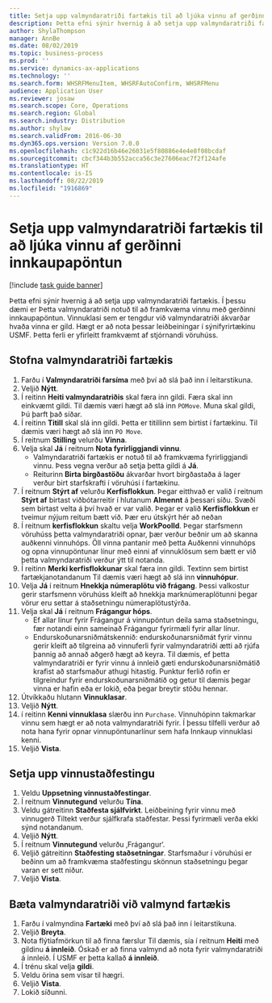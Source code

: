```yaml
---
title: Setja upp valmyndaratriði fartækis til að ljúka vinnu af gerðinni innkaupapöntun
description: Þetta efni sýnir hvernig á að setja upp valmyndaratriði fartækis.
author: ShylaThompson
manager: AnnBe
ms.date: 08/02/2019
ms.topic: business-process
ms.prod: ''
ms.service: dynamics-ax-applications
ms.technology: ''
ms.search.form: WHSRFMenuItem, WHSRFAutoConfirm, WHSRFMenu
audience: Application User
ms.reviewer: josaw
ms.search.scope: Core, Operations
ms.search.region: Global
ms.search.industry: Distribution
ms.author: shylaw
ms.search.validFrom: 2016-06-30
ms.dyn365.ops.version: Version 7.0.0
ms.openlocfilehash: c1c922d16b46e26031e5f80886e4e4e8f08bcdaf
ms.sourcegitcommit: cbcf344b3b552acca56c3e27606eac7f2f124afe
ms.translationtype: HT
ms.contentlocale: is-IS
ms.lasthandoff: 08/22/2019
ms.locfileid: "1916869"
---
```

# <a name="set-up-a-mobile-device-menu-item-for-completing-work-of-type-purchase-order"></a>Setja upp valmyndaratriði fartækis til að ljúka vinnu af gerðinni innkaupapöntun

[!include [task guide banner](../../includes/task-guide-banner.md)]

Þetta efni sýnir hvernig á að setja upp valmyndaratriði fartækis. Í þessu dæmi er Þetta valmyndaratriði notuð til að framkvæma vinnu með gerðinni innkaupapöntun. Vinnuklasi sem er tengdur við valmyndaratriði ákvarðar hvaða vinna er gild. Hægt er að nota þessar leiðbeiningar í sýnifyrirtækinu USMF. Þetta ferli er yfirleitt framkvæmt af stjórnandi vöruhúss.


## <a name="create-a-mobile-device-menu-item"></a>Stofna valmyndaratriði fartækis
1. Farðu í **Valmyndaratriði farsíma** með því að slá það inn í leitarstikuna.
2. Veljið **Nýtt**.
3. Í reitinn **Heiti valmyndaratriðis** skal færa inn gildi. Færa skal inn einkvæmt gildi. Til dæmis væri hægt að slá inn `POMove`. Muna skal gildi, Þú þarft það síðar.  
4. Í reitinn **Titill** skal slá inn gildi. Þetta er titillinn sem birtist í fartækinu. Til dæmis væri hægt að slá inn `PO Move`.  
5. Í reitnum **Stilling** velurðu **Vinna**.
6. Velja skal **Já** í reitnum **Nota fyrirliggjandi vinnu**.
    - Valmyndaratriði fartækis er notuð til að framkvæma fyrirliggjandi vinnu. Þess vegna verður að setja þetta gildi á **Já**.  
    - Reiturinn **Birta birgðastöðu** ákvarðar hvort birgðastaða á lager verður birt starfskrafti í vöruhúsi í fartækinu.  
7. Í reitnum **Stýrt af** velurðu **Kerfisflokkun**. Þegar eitthvað er valið í reitnum **Stýrt af** birtast viðbótarreitir í hlutanum **Almennt** á þessari síðu. Svæði sem birtast velta á því hvað er var valið. Þegar er valið **Kerfisflokkun** er tveimur nýjum reitum bætt við. Þær eru útskýrt hér að neðan  
8. Í reitnum **kerfisflokkun** skaltu velja **WorkPoolId**. Þegar starfsmenn vöruhúss þetta valmyndaratriði opnar, þær verður beðnir um að skanna auðkenni vinnuhóps. Öll vinna pantanir með þetta Auðkenni vinnuhóps og opna vinnupöntunar línur með einni af vinnuklösum sem bætt er við þetta valmyndaratriði verður ýtt til notanda.  
9. Í reitinn **Merki kerfisflokkunar** skal færa inn gildi. Textinn sem birtist fartækjanotandanum Til dæmis væri hægt að slá inn **vinnuhópur**.  
10. Velja **Já** í reitnum **Hnekkja númeraplötu við frágang**. Þessi valkostur gerir starfsmenn vöruhúss kleift að hnekkja marknúmeraplötunni þegar vörur eru settar á staðsetningu númeraplötustýrða.  
11. Velja skal **Já** í reitnum **Frágangur hóps**.
    - Ef allar línur fyrir Frágangur á vinnupöntun deila sama staðsetningu, fær notandi einn sameinað Frágangur fyrirmæli fyrir allar línur. 
    - Endurskoðunarsniðmátskennið: endurskoðunarsniðmát fyrir vinnu gerir kleift að tilgreina að vinnuferli fyrir valmyndaratriði ætti að rjúfa þannig að annað aðgerð hægt að keyra. Til dæmis, ef þetta valmyndaratriði er fyrir vinnu á innleið gæti endurskoðunarsniðmátið krafist að starfsmaður athugi hitastig. Punktur ferlið rofin er tilgreindur fyrir endurskoðunarsniðmátið og getur til dæmis þegar vinna er hafin eða er lokið, eða þegar breytir stöðu hennar.  
12. Útvíkkaðu hlutann **Vinnuklasar**.
13. Veljið **Nýtt**.
14. í reitinn **Kenni vinnuklasa** slærðu inn `Purchase`. Vinnuhópinn takmarkar vinnu sem hægt er að nota valmyndaratriði fyrir. Í þessu tilfelli verður að nota hana fyrir opnar vinnupöntunarlínur sem hafa Innkaup vinnuklasi kenni.  
15. Veljið **Vista**.

## <a name="set-up-work-confirmation"></a>Setja upp vinnustaðfestingu
1. Veldu **Uppsetning vinnustaðfestingar**.
2. Í reitnum **Vinnutegund** velurðu **Tína**.
3. Veldu gátreitinn **Staðfesta sjálfvirkt**. Leiðbeining fyrir vinnu með vinnugerð Tiltekt verður sjálfkrafa staðfestar. Þessi fyrirmæli verða ekki sýnd notandanum.  
4. Veljið **Nýtt**.
5. Í reitnum **Vinnutegund** velurðu ‚Frágangur‘.
6. Veljið gátreitinn **Staðfesting staðsetningar**. Starfsmaður í vöruhúsi er beðinn um að framkvæma staðfestingu skönnun staðsetningu þegar varan er sett niður.  
7. Veljið **Vista**.

## <a name="add-the-menu-item-to-a-mobile-device-menu"></a>Bæta valmyndaratriði við valmynd fartækis
1. Farðu í valmyndina **Fartæki** með því að slá það inn í leitarstikuna.
2. Veljið **Breyta**.
3. Nota flýtiafmörkun til að finna færslur Til dæmis, sía í reitnum **Heiti** með gildinu **á innleið**. Óskað er að finna valmynd að nota fyrir valmyndaratriði á innleið. Í USMF er þetta kallað **á innleið**.  
4. Í trénu skal velja **gildi**.
5. Veldu örina sem vísar til hægri.
6. Veljið **Vista**.
7. Lokið síðunni.
